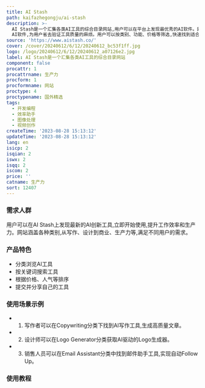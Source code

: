 ```yaml
---
title: AI Stash
path: kaifazhegongju/ai-stash
description: >-
  AI Stash是一个汇集各类AI工具的综合目录网站,用户可以在平台上发现最优秀的AI软件。网站分类清晰,包含35+类别,1000+工具,每周测试500+
  AI软件,为用户省去验证工具质量的麻烦。用户可以按类别、功能、价格等筛选,快速找到适合自己的AI工具。
source: 'https://www.aistash.co/'
cover: /cover/20240612/6/12/20240612_bc53f1ff.jpg
logo: /logo/20240612/6/12/20240612_a07126e2.jpg
label: AI Stash是一个汇集各类AI工具的综合目录网站
component: false
procattr: 1
procattrname: 生产力
procform: 1
procformname: 网站
proctype: 4
proctypename: 国外精选
tags:
  - 开发编程
  - 效率助手
  - 图像处理
  - 视频创作
createTime: '2023-08-28 15:13:12'
updateTime: '2023-08-28 15:13:12'
lang: en
isicp: 2
isqian: 2
iswx: 2
isqq: 2
iscom: 2
price: ''
catname: 生产力
sort: 12407
---
```




### 需求人群
用户可以在AI Stash上发现最新的AI创新工具,立即开始使用,提升工作效率和生产力。网站涵盖各种类别,从写作、设计到商业、生产力等,满足不同用户的需求。

### 产品特色
- 分类浏览AI工具
- 按关键词搜索工具
- 根据价格、人气等排序
- 提交并分享自己的工具

### 使用场景示例
- 1. 写作者可以在Copywriting分类下找到AI写作工具,生成高质量文章。
- 2. 设计师可以在Logo Generator分类获取AI驱动的Logo生成器。
- 3. 销售人员可以在Email Assistant分类中找到邮件助手工具,实现自动Follow Up。

### 使用教程


  
